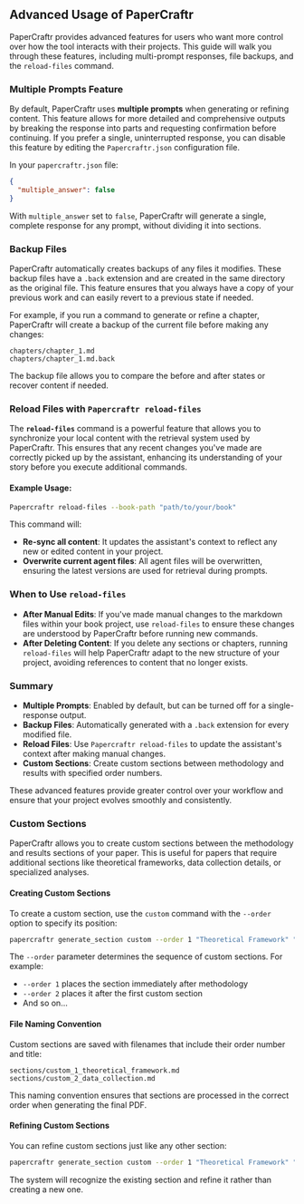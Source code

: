 ## Advanced Usage of PaperCraftr

PaperCraftr provides advanced features for users who want more control over how the tool interacts with their projects. This guide will walk you through these features, including multi-prompt responses, file backups, and the `reload-files` command.

### Multiple Prompts Feature

By default, PaperCraftr uses **multiple prompts** when generating or refining content. This feature allows for more detailed and comprehensive outputs by breaking the response into parts and requesting confirmation before continuing. If you prefer a single, uninterrupted response, you can disable this feature by editing the `Papercraftr.json` configuration file.

In your `papercraftr.json` file:

```json
{
  "multiple_answer": false
}
```

With `multiple_answer` set to `false`, PaperCraftr will generate a single, complete response for any prompt, without dividing it into sections.

### Backup Files

PaperCraftr automatically creates backups of any files it modifies. These backup files have a `.back` extension and are created in the same directory as the original file. This feature ensures that you always have a copy of your previous work and can easily revert to a previous state if needed.

For example, if you run a command to generate or refine a chapter, PaperCraftr will create a backup of the current file before making any changes:

```
chapters/chapter_1.md
chapters/chapter_1.md.back
```

The backup file allows you to compare the before and after states or recover content if needed.

### Reload Files with `Papercraftr reload-files`

The **`reload-files`** command is a powerful feature that allows you to synchronize your local content with the retrieval system used by PaperCraftr. This ensures that any recent changes you've made are correctly picked up by the assistant, enhancing its understanding of your story before you execute additional commands.

#### Example Usage:

```bash
Papercraftr reload-files --book-path "path/to/your/book"
```

This command will:

- **Re-sync all content**: It updates the assistant's context to reflect any new or edited content in your project.
- **Overwrite current agent files**: All agent files will be overwritten, ensuring the latest versions are used for retrieval during prompts.

### When to Use `reload-files`

- **After Manual Edits**: If you've made manual changes to the markdown files within your book project, use `reload-files` to ensure these changes are understood by PaperCraftr before running new commands.
- **After Deleting Content**: If you delete any sections or chapters, running `reload-files` will help PaperCraftr adapt to the new structure of your project, avoiding references to content that no longer exists.

### Summary

- **Multiple Prompts**: Enabled by default, but can be turned off for a single-response output.
- **Backup Files**: Automatically generated with a `.back` extension for every modified file.
- **Reload Files**: Use `Papercraftr reload-files` to update the assistant's context after making manual changes.
- **Custom Sections**: Create custom sections between methodology and results with specified order numbers.

These advanced features provide greater control over your workflow and ensure that your project evolves smoothly and consistently.

### Custom Sections

PaperCraftr allows you to create custom sections between the methodology and results sections of your paper. This is useful for papers that require additional sections like theoretical frameworks, data collection details, or specialized analyses.

#### Creating Custom Sections

To create a custom section, use the `custom` command with the `--order` option to specify its position:

```bash
papercraftr generate_section custom --order 1 "Theoretical Framework" "Develop a theoretical framework that connects AI models with cognitive processes."
```

The `--order` parameter determines the sequence of custom sections. For example:
- `--order 1` places the section immediately after methodology
- `--order 2` places it after the first custom section
- And so on...

#### File Naming Convention

Custom sections are saved with filenames that include their order number and title:

```
sections/custom_1_theoretical_framework.md
sections/custom_2_data_collection.md
```

This naming convention ensures that sections are processed in the correct order when generating the final PDF.

#### Refining Custom Sections

You can refine custom sections just like any other section:

```bash
papercraftr generate_section custom --order 1 "Theoretical Framework" "Add more details about the connection between neural networks and memory processes."
```

The system will recognize the existing section and refine it rather than creating a new one.

